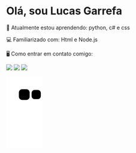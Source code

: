 #  Olá, sou Lucas Garrefa

📖 Atualmente estou aprendendo: python, c# e css

💻 Familiarizado com: Html e Node.js


🖥 Como entrar em contato comigo: 
                           
<div>
<a href="https://www.instagram.com/lucas_garrefa?igsh=MThxbTd4M2l5M3J1bg%3D%3D&utm_source=qr" target="_blank"><img loading="lazy" src="https://img.shields.io/badge/-Instagram-%23E4405F?style=for-the-badge&logo=instagram&logoColor=white" target="_blank"></a>
<a href ="https://mail.google.com/mail/u/1/#inbox"><img loading="lazy" src="https://img.shields.io/badge/Gmail-D14836?style=for-the-badge&logo=gmail&logoColor=white" target="_blank"></a>
<a href="https://www.linkedin.com/in/lucas-garrefa-163112256/" target="_blank"><img loading="lazy" src="https://img.shields.io/badge/-LinkedIn-%230077B5?style=for-the-badge&logo=linkedin&logoColor=white" target="_blank"></a>   
</div>

![snake gif](https://github.com/lucasmgarrefa/lucasmgarrefa/blob/output/github-contribution-grid-snake.svg)
